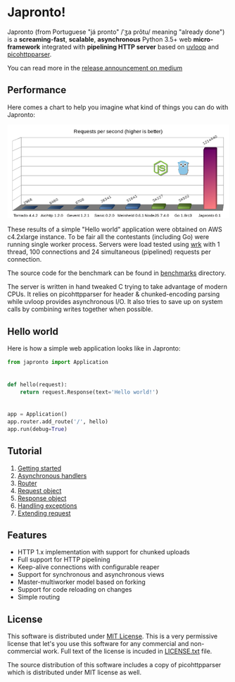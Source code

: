 # Japronto!

Japronto (from Portuguese "já pronto" /ˈʒa pɾõtu/ meaning "already done") is a __screaming-fast__, __scalable__, __asynchronous__
Python 3.5+ web __micro-framework__ integrated with __pipelining HTTP server__
based on [uvloop](https://github.com/MagicStack/uvloop) and [picohttpparser](https://github.com/h2o/picohttpparser).

You can read more in the [release announcement on medium](https://medium.com/todo)

Performance
-----------

Here comes a chart to help you imagine what kind of things you can do with Japronto:

![Requests per second](benchmarks/results.png)

These results of a simple "Hello world" application were obtained on AWS c4.2xlarge instance. To be fair all the contestants (including Go) were running single worker process. Servers were load tested using [wrk](https://github.com/wg/wrk) with 1 thread, 100 connections and 24 simultaneous (pipelined) requests per connection.

The source code for the benchmark can be found in [benchmarks](benchmarks) directory.

The server is written in hand tweaked C trying to take advantage of modern CPUs. It relies on picohttpparser for header &
chunked-encoding parsing while uvloop provides asynchronous I/O. It also tries to save up on
system calls by combining writes together when possible.

Hello world
-----------

Here is how a simple web application looks like in Japronto:

```python
from japronto import Application


def hello(request):
    return request.Response(text='Hello world!')


app = Application()
app.router.add_route('/', hello)
app.run(debug=True)
```

Tutorial
--------

1. [Getting started](tutorial/1_hello.md)
2. [Asynchronous handlers](tutorial/2_async.md)
3. [Router](tutorial/3_router.md)
4. [Request object](tutorial/4_request.md)
5. [Response object](tutorial/5_response.md)
6. [Handling exceptions](tutorial/6_exceptions.md)
7. [Extending request](tutorial/7_extend.md)

Features
--------

- HTTP 1.x implementation with support for chunked uploads
- Full support for HTTP pipelining
- Keep-alive connections with configurable reaper
- Support for synchronous and asynchronous views
- Master-multiworker model based on forking
- Support for code reloading on changes
- Simple routing

License
-------

This software is distributed under [MIT License](https://en.wikipedia.org/wiki/MIT_License). This is a very permissive license that let's you use this software for any
commercial and non-commercial work. Full text of the license is
incuded in [LICENSE.txt](LICENSE.txt) file.

The source distribution of this software includes a copy of picohttpparser which is distributed under MIT license as well.
